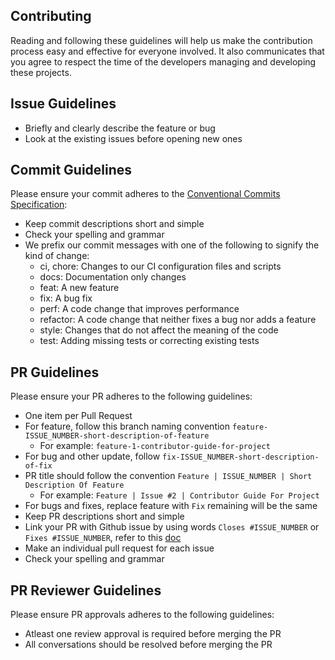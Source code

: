 ## Contributing

Reading and following these guidelines will help us make the contribution process easy and effective for everyone involved. It also communicates that you agree to respect the time of the developers managing and developing these projects.

## Issue Guidelines

- Briefly and clearly describe the feature or bug
- Look at the existing issues before opening new ones

## Commit Guidelines

Please ensure your commit adheres to the [Conventional Commits Specification](https://www.conventionalcommits.org/en/v1.0.0/):

- Keep commit descriptions short and simple
- Check your spelling and grammar
- We prefix our commit messages with one of the following to signify the kind of change:
  - ci, chore: Changes to our CI configuration files and scripts
  - docs: Documentation only changes
  - feat: A new feature
  - fix: A bug fix
  - perf: A code change that improves performance
  - refactor: A code change that neither fixes a bug nor adds a feature
  - style: Changes that do not affect the meaning of the code
  - test: Adding missing tests or correcting existing tests

## PR Guidelines

Please ensure your PR adheres to the following guidelines:

- One item per Pull Request
- For feature, follow this branch naming convention `feature-ISSUE_NUMBER-short-description-of-feature`
  - For example: `feature-1-contributor-guide-for-project`
- For bug and other update, follow `fix-ISSUE_NUMBER-short-description-of-fix`
- PR title should follow the convention `Feature | ISSUE_NUMBER | Short Description Of Feature`
  - For example: `Feature | Issue #2 | Contributor Guide For Project`
- For bugs and fixes, replace feature with `Fix` remaining will be the same
- Keep PR descriptions short and simple
- Link your PR with Github issue by using words `Closes #ISSUE_NUMBER` or `Fixes #ISSUE_NUMBER`, refer to this [doc](https://docs.github.com/en/issues/tracking-your-work-with-issues/linking-a-pull-request-to-an-issue#linking-a-pull-request-to-an-issue-using-a-keyword)
- Make an individual pull request for each issue
- Check your spelling and grammar

## PR Reviewer Guidelines

Please ensure PR approvals adheres to the following guidelines:

- Atleast one review approval is required before merging the PR
- All conversations should be resolved before merging the PR
